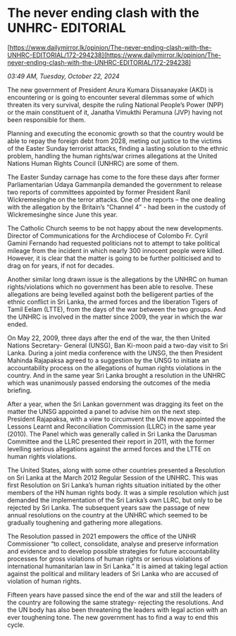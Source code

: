 # The never ending clash with the UNHRC- EDITORIAL

[https://www.dailymirror.lk/opinion/The-never-ending-clash-with-the-UNHRC-EDITORIAL/172-294238](https://www.dailymirror.lk/opinion/The-never-ending-clash-with-the-UNHRC-EDITORIAL/172-294238)

*03:49 AM, Tuesday, October 22, 2024*

The new government of President Anura Kumara Dissanayake (AKD) is encountering or is going to encounter several dilemmas some of which threaten its very survival, despite the ruling National People’s Power (NPP) or the main constituent of it, Janatha Vimukthi Peramuna (JVP) having not been responsible for them.

Planning and executing the economic growth so that the country would be able to repay the foreign debt from 2028, meting out justice to the victims of the Easter Sunday terrorist attacks, finding a lasting solution to the ethnic problem, handling the human rights/war crimes allegations at the United Nations Human Rights Council (UNHRC) are some of them.

The Easter Sunday carnage has come to the fore these days after former Parliamentarian Udaya Gammanpila demanded the government to release two reports of committees appointed by former President Ranil Wickremesinghe on the terror attacks. One of the reports – the one dealing with the allegation by the Britain’s “Channel 4” - had been in the custody of Wickremesinghe since June this year.

The Catholic Church seems to be not happy about the new developments. Director of Communications for the Archdiocese of Colombo Fr. Cyril Gamini Fernando had requested politicians not to attempt to take political mileage from the incident in which nearly 300 innocent people were killed. However, it is clear that the matter is going to be further politicised and to drag on for years, if not for decades.

Another similar long drawn issue is the allegations by the UNHRC on human rights/violations which no government has been able to resolve. These allegations are being levelled against both the belligerent parties of the ethnic conflict in Sri Lanka, the armed forces and the liberation Tigers of Tamil Eelam (LTTE), from the days of the war between the two groups. And the UNHRC is involved in the matter since 2009, the year in which the war ended.

On May 22, 2009, three days after the end of the war, the then United Nations Secretary- General (UNSG), Ban Ki-moon paid a two-day visit to Sri Lanka. During a joint media conference with the UNSG, the then President Mahinda Rajapaksa agreed to a suggestion by the UNSG to initiate an accountability process on the allegations of human rights violations in the country. And in the same year Sri Lanka brought a resolution in the UNHRC which was unanimously passed endorsing the outcomes of the media briefing.

After a year, when the Sri Lankan government was dragging its feet on the matter the UNSG appointed a panel to advise him on the next step. President Rajapaksa, with a view to circumvent the UN move appointed the Lessons Learnt and Reconciliation Commission (LLRC) in the same year (2010). The Panel which was generally called in Sri Lanka the Darusman Committee and the LLRC presented their report in 2011, with the former levelling serious allegations against the armed forces and the LTTE on human rights violations.

The United States, along with some other countries presented a Resolution on Sri Lanka at the March 2012 Regular Session of the UNHRC. This was first Resolution on Sri Lanka’s human rights situation initiated by the other members of the HN human rights body. It was a simple resolution which just demanded the implementation of the Sri Lanka’s own LLRC, but only to be rejected by Sri Lanka. The subsequent years saw the passage of new annual resolutions on the country at the UNHRC which seemed to be gradually toughening and gathering more allegations.

The Resolution passed in 2021 empowers the office of the UNHR Commissioner “to collect, consolidate, analyse and preserve information and evidence and to develop possible strategies for future accountability processes for gross violations of human rights or serious violations of international humanitarian law in Sri Lanka.” It is aimed at taking legal action against the political and military leaders of Sri Lanka who are accused of violation of human rights.

Fifteen years have passed since the end of the war and still the leaders of the country are following the same strategy- rejecting the resolutions. And the UN body has also been threatening the leaders with legal action with an ever toughening tone. The new government has to find a way to end this cycle.

